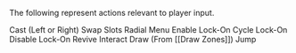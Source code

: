 The following represent actions relevant to player input.

Cast (Left or Right)
Swap Slots
Radial Menu
Enable Lock-On
Cycle Lock-On
Disable Lock-On
Revive
Interact
Draw (From [[Draw Zones]])
Jump